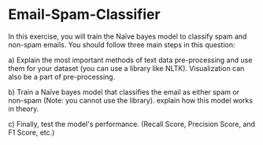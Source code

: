 # Email-Spam-Classifier
In this exercise, you will train the Naïve bayes model to classify spam and non-spam emails. You should
follow three main steps in this question:

a) Explain the most important methods of text data pre-processing and use them for your
dataset (you can use a library like NLTK). Visualization can also be a part of pre-processing.

b) Train a Naïve bayes model that classifies the email as either spam or non-spam (Note: you
cannot use the library). explain how this model works in theory.

c) Finally, test the model's performance. (Recall Score, Precision Score, and F1 Score, etc.)

